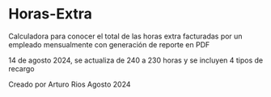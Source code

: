 # Horas-Extra

Calculadora para conocer el total de las horas extra facturadas por un empleado mensualmente con generación de reporte en PDF

14 de agosto 2024, se actualiza de 240 a 230 horas y se incluyen 4 tipos de recargo

Creado por Arturo Rios Agosto 2024
